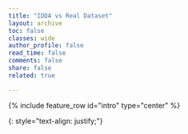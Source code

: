 ```yaml
---
title: "IDDA vs Real Dataset"
layout: archive
toc: false
classes: wide
author_profile: false
read_time: false
comments: false
share: false
related: true

---
```

{% include feature_row id="intro" type="center" %}


{: style="text-align: justify;"}

<!-- [^1]: Logo image courtesty of [Stefano Gardino](http://www.lovetextures.com/) -->
